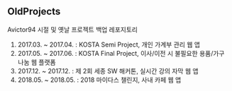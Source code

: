 ## OldProjects
Avictor94 시절 및 옛날 프로젝트 백업 레포지토리

1. 2017.03. ~ 2017.04. : KOSTA Semi Project,   개인 가계부 관리 웹 앱
2. 2017.05. ~ 2017.06. : KOSTA Final Project,  이사/이전 시 불필요한 용품/가구 나눔 웹 플랫폼
3. 2017.12. ~ 2017.12. : 제 2회 세종 SW 해커톤, 실시간 강의 자막 웹 앱
4. 2018.05. ~ 2018.05. : 2018 마이다스 챌린지,  사내 카페 웹 앱